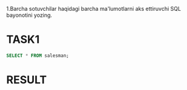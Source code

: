 1.Barcha sotuvchilar haqidagi barcha ma'lumotlarni aks ettiruvchi SQL bayonotini yozing.

# TASK1

```sql
SELECT * FROM salesman;
```

# RESULT

